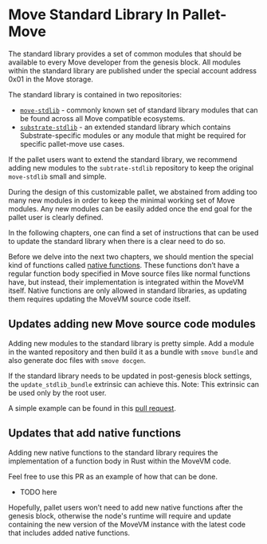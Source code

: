 # Move Standard Library In Pallet-Move

The standard library provides a set of common modules that should be available to every Move developer from the genesis block.
All modules within the standard library are published under the special account address 0x01 in the Move storage.

The standard library is contained in two repositories:
 - [`move-stdlib`](move-stdlib) - commonly known set of standard library modules that can be found across all Move compatible ecosystems.
 - [`substrate-stdlib`](substrate-stdlib) - an extended standard library which contains Substrate-specific modules or any module that might be required for specific pallet-move use cases.

If the pallet users want to extend the standard library, we recommend adding new modules to the `subtrate-stdlib` repository to keep the original `move-stdlib` small and simple.

During the design of this customizable pallet, we abstained from adding too many new modules in order to keep the minimal working set of Move modules.
Any new modules can be easily added once the end goal for the pallet user is clearly defined.

In the following chapters, one can find a set of instructions that can be used to update the standard library when there is a clear need to do so.

Before we delve into the next two chapters, we should mention the special kind of functions called [native functions](native-fn).
These functions don’t have a regular function body specified in Move source files like normal functions have, but instead, their implementation is integrated within the MoveVM itself.
Native functions are only allowed in standard libraries, as updating them requires updating the MoveVM source code itself.

## Updates adding new Move source code modules

Adding new modules to the standard library is pretty simple.
Add a module in the wanted repository and then build it as a bundle with `smove bundle` and also generate doc files with `smove docgen`.

If the standard library needs to be updated in post-genesis block settings, the `update_stdlib_bundle` extrinsic can achieve this.
Note: This extrinsic can be used only by the root user.

A simple example can be found in this [pull request](https://github.com/eigerco/move-stdlib/pull/5).

## Updates that add native functions

Adding new native functions to the standard library requires the implementation of a function body in Rust within the MoveVM code.

Feel free to use this PR as an example of how that can be done.
 - TODO here

Hopefully, pallet users won’t need to add new native functions after the genesis block, otherwise the node's runtime will require and update containing the new version of the MoveVM instance with the latest code that includes added native functions.

[move-stdlib]: https://github.com/eigerco/substrate-move/tree/main/language/move-stdlib
[substrate-move]: https://github.com/eigerco/substrate-move
[substrate-stdlib]: https://github.com/eigerco/substrate-stdlib
[native-fn]: https://move-language.github.io/move/functions.html?highlight=native#native-functions
